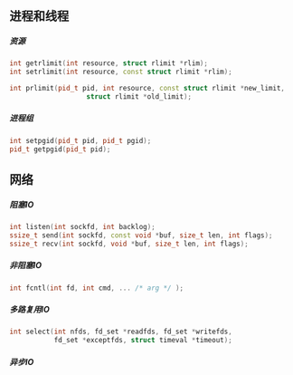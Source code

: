 ## 进程和线程
##### 资源

```c++
int getrlimit(int resource, struct rlimit *rlim);
int setrlimit(int resource, const struct rlimit *rlim);

int prlimit(pid_t pid, int resource, const struct rlimit *new_limit,
                   struct rlimit *old_limit);

```
##### 进程组
```c++
int setpgid(pid_t pid, pid_t pgid);
pid_t getpgid(pid_t pid);
```


## 网络
##### 阻塞IO
```c++
int listen(int sockfd, int backlog);
ssize_t send(int sockfd, const void *buf, size_t len, int flags);
ssize_t recv(int sockfd, void *buf, size_t len, int flags);
```

##### 非阻塞IO
```c++
int fcntl(int fd, int cmd, ... /* arg */ );
```

##### 多路复用IO
```c++
int select(int nfds, fd_set *readfds, fd_set *writefds,
           fd_set *exceptfds, struct timeval *timeout);
```

##### 异步IO